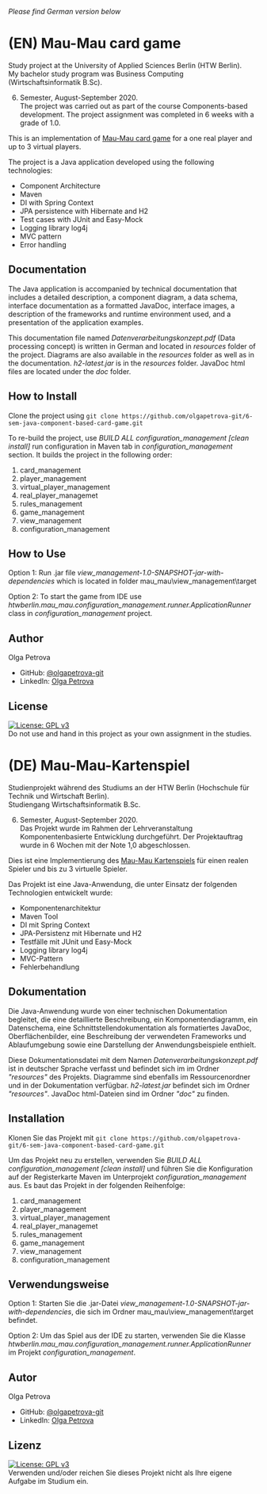 *Please find German version below*
# (EN) Mau-Mau card game
Study project at the University of Applied Sciences Berlin (HTW Berlin).       
My bachelor study program was Business Computing (Wirtschaftsinformatik B.Sc).   

6. Semester, August-September 2020.    
The project was carried out as part of the course Components-based development. The project assignment was completed in 6 weeks with a grade of 1.0.        

This is an implementation of [Mau-Mau card game](https://en.wikipedia.org/wiki/Mau-Mau_(card_game)) for a one real player and up to 3 virtual players.     

The project is a Java application developed using the following technologies:
- Component Architecture
- Maven
- DI with Spring Context
- JPA persistence with Hibernate and H2
- Test cases with JUnit and Easy-Mock
- Logging library log4j
- MVC pattern
- Error handling
## Documentation
The Java application is accompanied by technical documentation that includes a detailed description, a component diagram, a data schema, interface documentation as a formatted JavaDoc, interface images, a description of the frameworks and runtime environment used, and a presentation of the application examples. 

This documentation file named *Datenverarbeitungskonzept.pdf* (Data processing concept) is written in German and located in *resources* folder of the project. Diagrams are also available in the *resources* folder as well as in the documentation.
*h2-latest.jar* is in the *resources* folder. JavaDoc html files are located under the *doc* folder.
## How to Install
Clone the project using `git clone https://github.com/olgapetrova-git/6-sem-java-component-based-card-game.git`

To re-build the project, use *BUILD ALL configuration_management [clean install]* run configuration  in Maven tab in *configuration_management* section. It builds the project in the following order:
1. card_management
2. player_management
3. virtual_player_management
4. real_player_managemet
5. rules_management
6. game_management
7. view_management
8. configuration_management
## How to Use
Option 1: Run .jar file *view_management-1.0-SNAPSHOT-jar-with-dependencies* which is located in folder mau_mau\view_management\target

Option 2: To start the game from IDE use *htwberlin.mau_mau.configuration_management.runner.ApplicationRunner* class in *configuration_management* project.
## Author
Olga Petrova
- GitHub: [@olgapetrova-git](https://github.com/olgapetrova-git)
- LinkedIn: [Olga Petrova](https://www.linkedin.com/in/olga-petrova-berlin/)
## License  
[![License: GPL v3](https://img.shields.io/badge/License-GPLv3-blue.svg)](https://www.gnu.org/licenses/gpl-3.0)  
Do not use and hand in this project as your own assignment in the studies.
# (DE) Mau-Mau-Kartenspiel
Studienprojekt während des Studiums an der HTW Berlin (Hochschule für Technik und Wirtschaft Berlin).        
Studiengang Wirtschaftsinformatik B.Sc.       

6. Semester, August-September 2020.        
Das Projekt wurde im Rahmen der Lehrveranstaltung Komponentenbasierte Entwicklung durchgeführt. Der Projektauftrag wurde in 6 Wochen mit der Note 1,0 abgeschlossen.     

Dies ist eine Implementierung des [Mau-Mau Kartenspiels](https://de.wikipedia.org/wiki/Mau-Mau_(Kartenspiel)) für einen realen Spieler und bis zu 3 virtuelle Spieler.    

Das Projekt ist eine Java-Anwendung, die unter Einsatz der folgenden Technologien entwickelt wurde:
- Komponentenarchitektur
- Maven Tool
- DI mit Spring Context
- JPA-Persistenz mit Hibernate und H2
- Testfälle mit JUnit und Easy-Mock
- Logging library log4j
- MVC-Pattern
- Fehlerbehandlung
## Dokumentation
Die Java-Anwendung wurde von einer technischen Dokumentation begleitet, die eine detaillierte Beschreibung, ein Komponentendiagramm, ein Datenschema, eine Schnittstellendokumentation als formatiertes JavaDoc, Oberflächenbilder, eine Beschreibung der verwendeten Frameworks und Ablaufumgebung sowie eine Darstellung der Anwendungsbeispiele enthielt.

Diese Dokumentationsdatei mit dem Namen *Datenverarbeitungskonzept.pdf* ist in deutscher Sprache verfasst und befindet sich im  im Ordner *"resources"* des Projekts. Diagramme sind ebenfalls im Ressourcenordner und in der Dokumentation verfügbar.
*h2-latest.jar* befindet sich im Ordner *"resources"*. JavaDoc html-Dateien sind im Ordner *"doc"* zu finden.
## Installation
Klonen Sie das Projekt mit `git clone https://github.com/olgapetrova-git/6-sem-java-component-based-card-game.git`

Um das Projekt neu zu erstellen, verwenden Sie *BUILD ALL configuration_management [clean install]* und führen Sie die Konfiguration auf der Registerkarte Maven im Unterprojekt *configuration_management* aus. Es baut das Projekt in der folgenden Reihenfolge:
1. card_management
2. player_management
3. virtual_player_management
4. real_player_managemet
5. rules_management
6. game_management
7. view_management
8. configuration_management
## Verwendungsweise
Option 1: Starten Sie die .jar-Datei *view_management-1.0-SNAPSHOT-jar-with-dependencies*, die sich im Ordner mau_mau\view_management\target befindet.

Option 2: Um das Spiel aus der IDE zu starten, verwenden Sie die Klasse *htwberlin.mau_mau.configuration_management.runner.ApplicationRunner* im Projekt *configuration_management*.
## Autor
Olga Petrova
- GitHub: [@olgapetrova-git](https://github.com/olgapetrova-git)
- LinkedIn: [Olga Petrova](https://www.linkedin.com/in/olga-petrova-berlin/)
## Lizenz
[![License: GPL v3](https://img.shields.io/badge/License-GPLv3-blue.svg)](https://www.gnu.org/licenses/gpl-3.0)  
Verwenden und/oder reichen Sie dieses Projekt nicht als Ihre eigene Aufgabe im Studium ein. 
